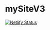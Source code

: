 # mySiteV3
[![Netlify Status](https://api.netlify.com/api/v1/badges/91db7e13-383d-48db-85f5-709a1fafa8ed/deploy-status)](https://app.netlify.com/sites/estysdesuweb/deploys)
